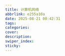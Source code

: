 ```yaml
---
title: 计算机网络
abbrlink: e255a10a
date: 2025-08-21 00:42:31
tags:
categories:
cover:
description:
swiper_index:
sticky:
---
```

